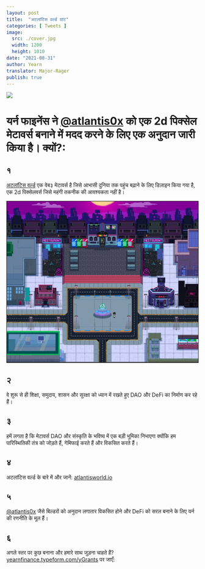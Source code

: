 ```yaml
---
layout: post
title:  "अटलांटिस वर्ल्ड ग्रांट"
categories: [ Tweets ]
image:
  src: ./cover.jpg
  width: 1200
  height: 1010
date: "2021-08-31"
author: Yearn
translator: Major-Rager
publish: true
---
```


![](image1.jpg)

# यर्न फाइनेंस ने [@atlantis0x](https://twitter.com/atlantis0x) को एक 2d पिक्सेल मेटावर्स बनाने में मदद करने के लिए एक अनुदान जारी किया है। क्यों?:

## १ 

[अटलांटिस वर्ल्ड](https://twitter.com/atlantis0x) एक वेब३ मेटावर्स है जिसे आभासी दुनिया तक पहुंच बढ़ाने के लिए डिज़ाइन किया गया है, एक 2d पिक्सेलवर्स जिसे महंगी तकनीक की आवश्यकता नहीं है।

![](image2.jpg?w=1200&h=1010)

## २ 

वे शुरू से ही शिक्षा, समुदाय, शासन और सुरक्षा को ध्यान में रखते हुए DAO और DeFi का निर्माण कर रहे हैं।

## ३ 

हमें लगता है कि मेटावर्स DAO और संस्कृति के भविष्य में एक बड़ी भूमिका निभाएगा क्योंकि हम पारिस्थितिकी तंत्र को जोड़ते हैं, गेमिफाई करते हैं और विकसित करते हैं।

## ४ 

अटलांटिस वर्ल्ड के बारे में और जानें: [atlantisworld.io](https://atlantisworld.io)

## ५ 

[@atlantis0x](https://twitter.com/atlantis0x) जैसे बिल्डरों को अनुदान लगातार विकसित होने और DeFi को सरल बनाने के लिए यर्न की रणनीति के मूल हैं। 

## ६ 

अगले स्तर पर कुछ बनाना और हमारे साथ जुड़ना चाहते हैं? [yearnfinance.typeform.com/yGrants](https://yearnfinance.typeform.com/yGrants) पर जाएँ:
